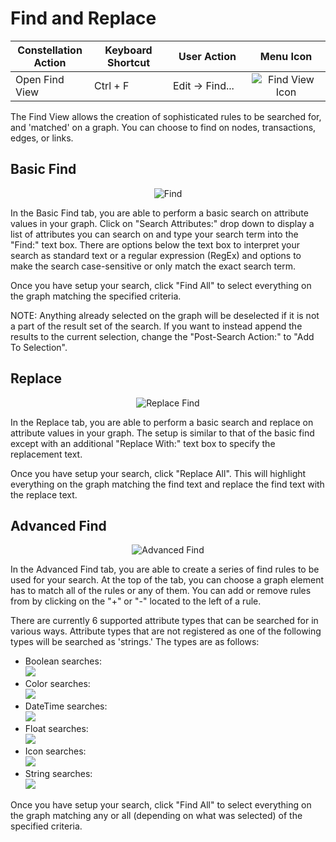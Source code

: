 # Find and Replace

<table class="table table-striped">
<colgroup>
<col style="width: 25%" />
<col style="width: 25%" />
<col style="width: 25%" />
<col style="width: 25%" />
</colgroup>
<thead>
<tr class="header">
<th>Constellation Action</th>
<th>Keyboard Shortcut</th>
<th>User Action</th>
<th style="text-align: center;">Menu Icon</th>
</tr>
</thead>
<tbody>
<tr class="odd">
<td>Open Find View</td>
<td>Ctrl + F</td>
<td>Edit -&gt; Find...</td>
<td style="text-align: center;"><img src="../ext/docs/CoreFindView/src/au/gov/asd/tac/constellation/views/find/resources/find.png" alt="Find View Icon" alt="Find View Icon" /></td>
</tr>
</tbody>
</table>

The Find View allows the creation of sophisticated rules to be searched
for, and 'matched' on a graph. You can choose to find on nodes,
transactions, edges, or links.


## Basic Find

<div style="text-align: center">
    <img src="../ext/docs/CoreFindView/src/au/gov/asd/tac/constellation/views/find/resources/find-view.png" alt="Find" />
</div>

In the Basic Find tab, you are able to perform a basic search on
attribute values in your graph. Click on "Search Attributes:" drop down to
display a list of attributes you can search on and type your
search term into the "Find:" text box. There are options below the
text box to interpret your search as standard text or a regular
expression (RegEx) and options to make the search case-sensitive or only
match the exact search term.

Once you have setup your search, click "Find All" to select everything on
the graph matching the specified criteria.

NOTE: Anything already selected on the graph will be deselected if it is
not a part of the result set of the search. If you want to instead
append the results to the current selection, change the "Post-Search Action:" to "Add To Selection".

## Replace

<div style="text-align: center">
    <img src="../ext/docs/CoreFindView/src/au/gov/asd/tac/constellation/views/find/resources/replace-view.png" alt="Replace Find" />
</div>

In the Replace tab, you are able to perform a basic search and replace
on attribute values in your graph. The setup is similar to that of the
basic find except with an additional "Replace With:" text box to specify
the replacement text.

Once you have setup your search, click "Replace All". This will highlight
everything on the graph matching the find text and replace the find text
with the replace text.

## Advanced Find

<div style="text-align: center">
    <img src="../ext/docs/CoreFindView/src/au/gov/asd/tac/constellation/views/find/resources/advanced-view.png" alt="Advanced Find" />
</div>

In the Advanced Find tab, you are able to create a series of find rules
to be used for your search. At the top of the tab, you can choose a
graph element has to match all of the rules or any of them. You can add
or remove rules from by clicking on the "+" or "-" located to the left
of a rule.

There are currently 6 supported attribute types that can be searched for
in various ways. Attribute types that are not registered as one of the
following types will be searched as 'strings.' The types are as follows:

-   Boolean searches:  
    <img src="../ext/docs/CoreFindView/src/au/gov/asd/tac/constellation/views/find/resources/find-boolean.png" />
-   Color searches:  
    <img src="../ext/docs/CoreFindView/src/au/gov/asd/tac/constellation/views/find/resources/find-color.png" />
-   DateTime searches:  
    <img src="../ext/docs/CoreFindView/src/au/gov/asd/tac/constellation/views/find/resources/find-datetime.png" />
-   Float searches:  
    <img src="../ext/docs/CoreFindView/src/au/gov/asd/tac/constellation/views/find/resources/find-float.png" />
-   Icon searches:  
    <img src="../ext/docs/CoreFindView/src/au/gov/asd/tac/constellation/views/find/resources/find-icon.png" />
-   String searches:  
    <img src="../ext/docs/CoreFindView/src/au/gov/asd/tac/constellation/views/find/resources/find-string.png" />

Once you have setup your search, click "Find All" to select everything on
the graph matching any or all (depending on what was selected) of the
specified criteria.
